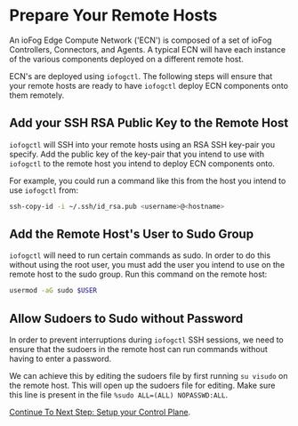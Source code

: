 # Prepare Your Remote Hosts

An ioFog Edge Compute Network ('ECN') is composed of a set of ioFog Controllers, Connectors, and Agents. A typical ECN will have each instance of the various components deployed on a different remote host.

ECN's are deployed using `iofogctl`. The following steps will ensure that your remote hosts are ready to have `iofogctl` deploy ECN components onto them remotely.

## Add your SSH RSA Public Key to the Remote Host

`iofogctl` will SSH into your remote hosts using an RSA SSH key-pair you specify. Add the public key of the key-pair that you intend to use with `iofogctl` to the remote host you intend to deploy ECN components onto.

For example, you could run a command like this from the host you intend to use `iofogctl` from:

```bash
ssh-copy-id -i ~/.ssh/id_rsa.pub <username>@<hostname>
```

## Add the Remote Host's User to Sudo Group

`iofogctl` will need to run certain commands as sudo. In order to do this without using the root user, you must add the user you intend to use on the remote host to the sudo group. Run this command on the remote host:

```bash
usermod -aG sudo $USER
```

## Allow Sudoers to Sudo without Password

In order to prevent interruptions during `iofogctl` SSH sessions, we need to ensure that the sudoers in the remote host can run commands without having to enter a password. 

We can achieve this by editing the sudoers file by first running `su visudo` on the remote host. This will open up the sudoers file for editing. Make sure this line is present in the file `%sudo ALL=(ALL) NOPASSWD:ALL`.

[Continue To Next Step: Setup your Control Plane](setup-your-controlplane.html).
